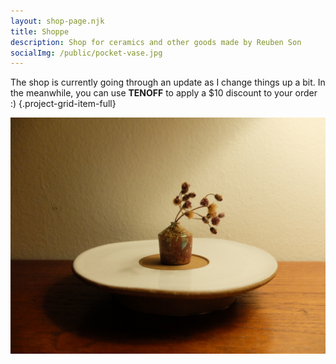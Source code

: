 ```yaml
---
layout: shop-page.njk
title: Shoppe
description: Shop for ceramics and other goods made by Reuben Son
socialImg: /public/pocket-vase.jpg
---
```


The shop is currently going through an update as I change things up a bit. In the meanwhile, you can use **TENOFF** to apply a $10 discount to your order :)
{.project-grid-item-full}

 <!-- images to cycle through above the fold -->
<div class="project-grid-item-full">
  <div class="image-sequence project-grid-item-full" data-path="/public/ceramics/travel-vase-series" data-length="20">
    <img src="/public/ceramics/travel-vase-series/20.JPG" alt="photo of a travel vase on a windowsill" class="sequence-image" style="opacity: 1.0;">
  </div>
</div>

<script>
  document.addEventListener('DOMContentLoaded', function() {
    const delay = 5000;
    const imageSequence = document.querySelector('.image-sequence');
    const path = imageSequence.dataset.path;
    const length = imageSequence.dataset.length;
    const images = document.querySelectorAll('.sequence-image');
    let currentIndex = 0;
    let previousIndex = null;
    let secondPreviousIndex = null;

    function findOrCreateImage(parent,index) {
      let element = document.querySelector(`img[src="${path}/${index + 1}.JPG"]`);
      if (element) {
        return element;
      }

      element = document.createElement('img');
      element.src = `${path}/${index + 1}.JPG`;
      element.alt = `photo of a travel vase on a windowsill`;
      element.style.opacity = '0.0';
      element.classList.add('sequence-image');
      parent.appendChild(element);
      return element;
    }
    
    function nextImage() {
      currentIndex = Math.floor(Math.random() * length);
      const element = findOrCreateImage(imageSequence, currentIndex);
      let previousElement = null;
      let secondPreviousElement = null;
      if (previousIndex >= 0) {
        previousElement = findOrCreateImage(imageSequence, previousIndex);
      }
      if (secondPreviousIndex >= 0) {
        secondPreviousElement = findOrCreateImage(imageSequence, secondPreviousIndex);
      }
      setTimeout(() => {
        // const secondPreviousImage = 
        if (secondPreviousElement) secondPreviousElement.style.opacity = '0.0';
        if (previousElement) previousElement.style.opacity = '0.5';
        element.style.opacity = '1.0';
      }, 100);
      secondPreviousIndex = previousIndex;
      previousIndex = currentIndex;
      // previousImage = element;
    }

    setTimeout(() => {
      setInterval(nextImage, delay);
    }, 0); // Initial delay of 2 seconds
  });
</script>

<!-- I've gotten in the habit of bringing a pocket-size vase with me when I travel, collecting wildflowers as I go. It's a simple gesture towards making a temporary home within dislocation, a tiny bulwark against the sometimes overwhelming feeling of _being away_. -->
<!-- {.project-grid-item-6} -->

<!-- Each vase is made on my miniature wheel at home, perched on my kitchen windowsill in fact. They range from abo`ut 1.5 to 3 inches in height, and have been produced as small experiments in form and glaze application. As such, each vase is unique and not expected to repeat within the series.
\
\
You can also check out a collection of photos from friends and family of these vessels [out in the field](/projects/travel-vase-gallery) 🌻 🏺
Please note that shipping is currently limited to the U.S.
\
\
{.project-grid-item-4} -->

<!-- <figure class="project-grid-item-2" >
  <img src="/public/pocket-vase.jpg" alt="photo of a travel vase on a windowsill">
  <figcaption>My first travel vase (2019), sitting on the windowsill of an apartment rental in Stockholm while I was attending a <a href="/projects/weaving" target="_blank">music studio residency at EMS</a>.</figcaption>
</figure> -->

<!-- The shop is currently **sold out**, check back in September for new pieces :)
{.project-grid-item-6} -->
